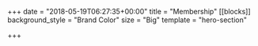 +++
date = "2018-05-19T06:27:35+00:00"
title = "Membership"
[[blocks]]
background_style = "Brand Color"
size = "Big"
template = "hero-section"

+++
